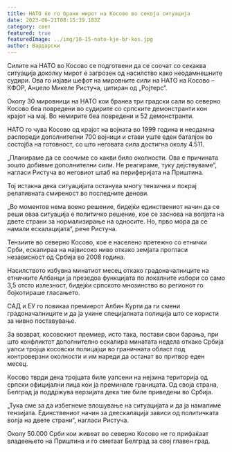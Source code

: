 ```yaml
---
title: НАТО ќе го брани мирот на Косово во секоја ситуација
date: 2023-06-21T08:15:39.183Z
category: свет
featured: true
featuredImage: ../img/10-15-nato-kje-br-kos.jpg
author: Вардарски
---
```

Силите на НАТО во Косово се подготвени да се соочат со секаква ситуација доколку мирот е загрозен од насилство како неодамнешните судири. Ова го изјави шефот на мировните сили на НАТО на Косово – КФОР, Анџело Микеле Ристуча, цитиран од „Ројтерс“.

Околу 30 мировници на НАТО кои бранеа три градски сали во северно Косово беа повредени во судирите со српските демонстранти кон крајот на мај. Во немирите беа повредени и 52 демонстранти.

НАТО го чува Косово од крајот на војната во 1999 година и неодамна распореди дополнителни 700 војници и стави уште еден баталјон во состојба на готовност, со што неговата сила достигна околу 4.511.

„Планираме да се соочиме со какви било околности. Ова е причината зошто добивме дополнителни сили. Не реагираме, туку дејствуваме“, нагласи Ристуча во неговиот штаб на периферијата на Приштина.

Тој истакна дека ситуацијата останува многу тензична и покрај релативната смиреност во последните денови.

„Во моментов нема воено решение, бидејќи единствениот начин да се реши оваа ситуација е политичко решение, кое се заснова на волјата на двете страни за нормализирање на односите. Но, прво мора да се намали ескалацијата“, рече Ристуча.

Тензиите во северно Косово, кое е населено претежно со етнички Срби, ескалираа на највисоко ниво откако земјата прогласи независност од Србија во 2008 година.

Насилството избувна минатиот месец откако градоначалниците на етничките Албанци ја презедоа функцијата по локалните избори со само 3,5 отсто излезност, бидејќи српското мнозинство во регионот го бојкотираше гласањето.

САД и ЕУ го повикаа премиерот Албин Курти да ги смени градоначалниците и да ја укине специјалната полиција што се користи за нивно поставување.

За возврат, косовскиот премиер, исто така, постави свои барања, при што конфликтот дополнително ескалира минатата недела откако Србија уапси тројца косовски полицајци во граничната област под контроверзни околности и им нареди да останат во притвор еден месец.

Косово тврди дека тројцата биле уапсени на нејзина територија од српски официјални лица кои ја преминале границата. Од своја страна, Белград ја поддржува верзијата дека тие биле приведени во Србија.

„Тука сме за да избегнеме влошување на ситуацијата и да ја намалиме тензијата. Единствениот начин за деескалација зависи од политичката волја на двете страни“, нагласи Ристуча.

Околу 50.000 Срби кои живеат во северно Косово не го прифаќаат владеењето на Приштина и го сметаат Белград за свој главен град.